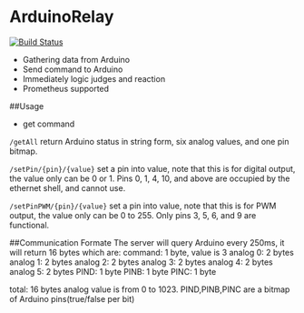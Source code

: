 # ArduinoRelay
[![Build Status](https://travis-ci.org/joemccann/dillinger.svg?branch=master)](https://travis-ci.org/joemccann/dillinger)
- Gathering data from Arduino
- Send command to Arduino
- Immediately logic judges and reaction
- Prometheus supported

##Usage
- get command

`/getAll`
return Arduino status in string form, six analog values, and one pin bitmap.

`/setPin/{pin}/{value}`
set a pin into value, note that this is for digital output, the value only can be 0 or 1. Pins 0, 1, 4, 10, and above are occupied by the ethernet shell, and cannot use.

`/setPinPWM/{pin}/{value}`
set a pin into value, note that this is for PWM output, the value only can be 0 to 255. Only pins 3, 5, 6, and 9 are functional.

##Communication Formate
The server will query Arduino every 250ms, it will return 16 bytes which are:
command: 1 byte, value is 3
analog 0: 2 bytes 
analog 1: 2 bytes
analog 2: 2 bytes 
analog 3: 2 bytes
analog 4: 2 bytes 
analog 5: 2 bytes
PIND: 1 byte
PINB: 1 byte
PINC: 1 byte

total: 16 bytes
analog value is from 0 to 1023. PIND,PINB,PINC are a bitmap of Arduino pins(true/false per bit)